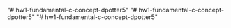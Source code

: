"# hw1-fundamental-c-concept-dpotter5" 
"# hw1-fundamental-c-concept-dpotter5" 
"# hw1-fundamental-c-concept-dpotter5" 
